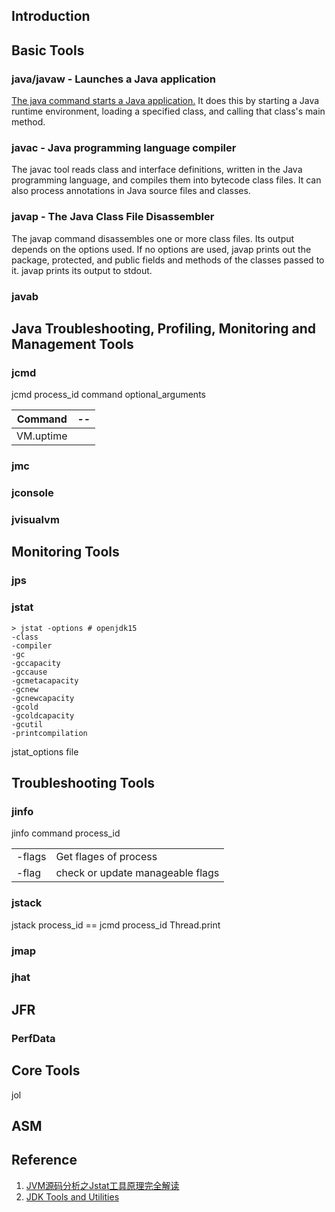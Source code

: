 ## Introduction

## Basic Tools

### java/javaw - Launches a Java application
[The java command starts a Java application.](/docs/CS/Java/JDK/JVM/start.md) It does this by starting a Java runtime environment, loading a specified class, and calling that class's main method.

### javac - Java programming language compiler
The javac tool reads class and interface definitions, written in the Java programming language, and compiles them into bytecode class files. It can also process annotations in Java source files and classes.


### javap - The Java Class File Disassembler
The javap command disassembles one or more class files. Its output depends on the options used. If no options are used, javap prints out the package, protected, and public fields and methods of the classes passed to it. javap prints its output to stdout.

### javab

## Java Troubleshooting, Profiling, Monitoring and Management Tools

### jcmd

jcmd process_id command optional_arguments

| Command   | --   |
| --------- | ---- |
| VM.uptime |      |

### jmc

### jconsole

### jvisualvm

## Monitoring Tools

### jps

### jstat

```shell
> jstat -options # openjdk15
-class
-compiler
-gc
-gccapacity
-gccause
-gcmetacapacity
-gcnew
-gcnewcapacity
-gcold
-gcoldcapacity
-gcutil
-printcompilation
```

jstat_options file


## Troubleshooting Tools


### jinfo

jinfo command process_id

|        |                                  |
| ------ | -------------------------------- |
| -flags | Get flages of process            |
| -flag  | check or update manageable flags |



### jstack

jstack process_id  == jcmd process_id Thread.print


### jmap

### jhat



## JFR



### PerfData

## Core Tools
jol

## ASM



## Reference

1. [JVM源码分析之Jstat工具原理完全解读](https://lovestblog.cn/blog/2016/07/20/jstat/)
2. [JDK Tools and Utilities](https://docs.oracle.com/javase/7/docs/technotes/tools/index.html)